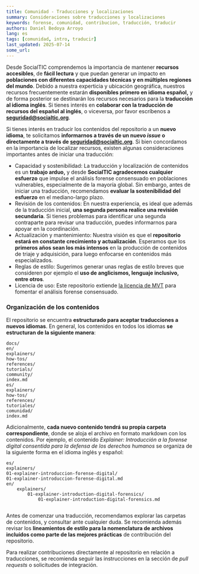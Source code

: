 ```yaml
---
title: Comunidad - Traducciones y localizaciones
summary: Consideraciones sobre traducciones y localizaciones
keywords: forense, comunidad, contribucion, traducción, traducir
authors: Daniel Bedoya Arroyo
lang: es
tags: [comunidad, intro, traducir]
last_updated: 2025-07-14
some_url:
---
```



Desde SocialTIC comprendemos la importancia de mantener **recursos accesibles**, de **fácil lectura** y que puedan generar un impacto en **poblaciones con diferentes capacidades técnicas y en múltiples regiones del mundo**. Debido a nuestra experticia y ubicación geográfica, nuestros recursos frecuentemente estarán **disponibles primero en idioma español,**  y de forma posterior se destinarán los recursos necesarios para la **traducción al idioma inglés**.  Si tienes interés en **colaborar con la traducción de recursos del español al inglés**, o viceversa, por favor escríbenos a [**seguridad@socialtic.org**](mailto:seguridad@socialtic.org). 

Si tienes interés en traducir los contenidos del repositorio a un **nuevo idioma**, te solicitamos **informarnos a través de un nuevo *issue* o directamente a través de seguridad@socialtic.org**. Si bien concordamos en la importancia de localizar recursos, existen algunas consideraciones importantes antes de iniciar una traducción: 

* Capacidad y sostenibilidad: La traducción y localización de contenidos es un **trabajo arduo,** y desde **SocialTIC agradecemos cualquier esfuerzo** que impulse el análisis forense consensuado en poblaciones vulnerables, especialmente de la mayoría global. Sin embargo, antes de iniciar una traducción, recomendamos **evaluar la sostenibilidad del esfuerzo**  en el mediano-largo plazo.  
* Revisión de los contenidos: En nuestra experiencia, es ideal que además de la traducción inicial, **una segunda persona realice una revisión secundaria**. Si tienes problemas para identificar una segunda contraparte para revisar una traducción, puedes informarnos para apoyar en la coordinación.   
* Actualización y mantenimiento: Nuestra visión es que el **repositorio estará en constante crecimiento y actualización**. Esperamos que los **primeros años sean los más intensos** en la producción de contenidos de triaje y adquisición, para luego enfocarse en contenidos más especializados.   
* Reglas de estilo: Sugerimos generar unas reglas de estilo breves que consideren por ejemplo el **uso de anglicismos, lenguaje inclusivo, entre otros**.    
* Licencia de uso:  Este repositorio extiende [la licencia de MVT](https://docs.mvt.re/en/latest/license/) para fomentar el análisis forense consensuado. 

### Organización de los contenidos

El repositorio se encuentra **estructurado para aceptar traducciones a nuevos idiomas**. En general, los contenidos en todos los idiomas **se estructuran de la siguiente manera**: 

```
docs/
en/
explainers/
how-tos/
references/
tutorials/
community/
index.md
es/
explainers/
how-tos/
references/
tutoriales/
comunidad/
index.md

```

Adicionalmente, **cada nuevo contenido tendrá su propia carpeta correspondiente**, donde se aloja el archivo en formato markdown con los contenidos. Por ejemplo, el contenido *Explainer:* *Introducción a la forense digital consentida para la defensa de los derechos humanos* se organiza de la siguiente forma en el idioma inglés y español: 

```
es/
explainers/
01-explainer-introduccion-forense-digital/
01-explainer-introduccion-forense-digital.md
en/
	explainers/
		01-explainer-introduction-digital-forensics/
			01-explainer-introduction-digital-forensics.md
	
```

Antes de comenzar una traducción, recomendamos explorar las carpetas de contenidos, y consultar ante cualquier duda. Se recomienda además revisar los **lineamientos de estilo para la nomenclatura de archivos incluídos como parte de las mejores prácticas** de contribución del repositorio.     

Para realizar contribuciones directamente al repositorio en relación a traducciones, se recomienda seguir las instrucciones en la sección de *pull requests* o solicitudes de integración. 
